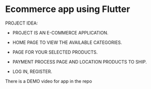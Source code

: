 # Ecommerce app using Flutter

PROJECT IDEA:

- PROJECT IS AN E-COMMERCE APPLICATION.
  
- HOME PAGE TO VIEW THE AVAILABLE CATEGORIES.
  
- PAGE FOR YOUR SELECTED PRODUCTS.
  
- PAYMENT PROCESS PAGE AND LOCATION PRODUCTS TO SHIP.
  
- LOG IN, REGISTER.


There is a DEMO video for app in the repo
